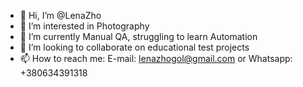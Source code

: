 - 👋 Hi, I’m @LenaZho
- 👀 I’m interested in Photography
- 🌱 I’m currently Manual QA, struggling to learn Automation
- 💞️ I’m looking to collaborate on educational test projects
- 📫 How to reach me: E-mail: lenazhogol@gmail.com or Whatsapp: +380634391318

<!---
LenaZho/LenaZho is a ✨ special ✨ repository because its `README.md` (this file) appears on your GitHub profile.
You can click the Preview link to take a look at your changes.
--->
